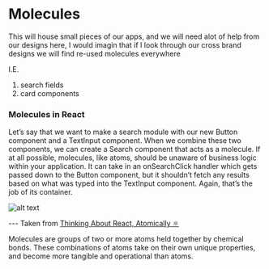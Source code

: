 # Molecules

This will house small pieces of our apps, and we will need alot of help from our designs here, I would imagin that if I look through our cross brand designs we will find re-used molecules everywhere

I.E.

1. search fields
2. card components

### Molecules in React

Let’s say that we want to make a search module with our new Button component and a TextInput component. When we combine these two components, we can create a Search component that acts as a molecule. If at all possible, molecules, like atoms, should be unaware of business logic within your application. It can take in an onSearchClick handler which gets passed down to the Button component, but it shouldn’t fetch any results based on what was typed into the TextInput component. Again, that’s the job of its container.

![alt text](https://miro.medium.com/v2/resize:fit:1400/format:webp/1*cTWJJbrAR4-k1T2Xsq7CTg.jpeg)

--- Taken from [Thinking About React, Atomically ⚛](https://medium.com/@wheeler.katia/thinking-about-react-atomically-608c865d2262)


Molecules are groups of two or more atoms held together by chemical bonds. These combinations of atoms take on their own unique properties, and become more tangible and operational than atoms.
